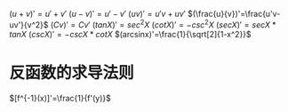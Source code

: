 $(u+v)'=u'+v'$
$(u-v)'=u'-v'$
$(uv)'=u'v+uv'$
$(\frac{u}{v})'=\frac{u'v-uv'}{v^2}$
$(Cv)'=Cv'$
$(tanX)'=sec^2X$
$(cotX)'=-csc^2X$
$(secX)'=secX*tanX$
$(cscX)'=-cscX*cotX$
$(arcsinx)'=\frac{1}{\sqrt[2]{1-x^2}}$


# 反函数的求导法则

$[f^{-1}(x)]'=\frac{1}{f'(y)}$








